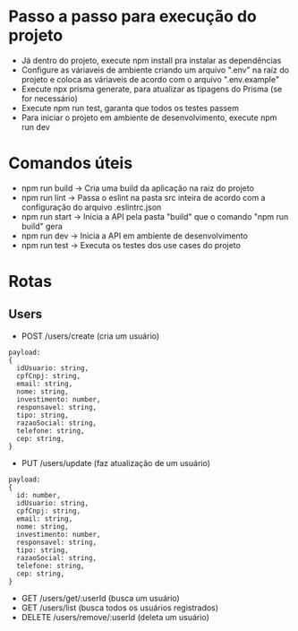 # Passo a passo para execução do projeto
- Já dentro do projeto, execute npm install pra instalar as dependências
- Configure as váriaveis de ambiente criando um arquivo ".env" na raíz do projeto e coloca as váriaveis de acordo com o arquivo ".env.example"
- Execute npx prisma generate, para atualizar as tipagens do Prisma (se for necessário)
- Execute npm run test, garanta que todos os testes passem
- Para iniciar o projeto em ambiente de desenvolvimento, execute npm run dev

# Comandos úteis
- npm run build -> Cria uma build da aplicação na raiz do projeto
- npm run lint -> Passa o eslint na pasta src inteira de acordo com a configuração do arquivo .eslintrc.json
- npm run start -> Inicia a API pela pasta "build" que o comando "npm run build" gera
- npm run dev -> Inicia a API em ambiente de desenvolvimento
- npm run test -> Executa os testes dos use cases do projeto

# Rotas
## Users
- POST /users/create (cria um usuário)
```
payload:
{
  idUsuario: string,
  cpfCnpj: string,
  email: string,
  nome: string,
  investimento: number,
  responsavel: string,
  tipo: string,
  razaoSocial: string,
  telefone: string,
  cep: string,
}
```
- PUT /users/update (faz atualização de um usuário)
```
payload:
{
  id: number,
  idUsuario: string,
  cpfCnpj: string,
  email: string,
  nome: string,
  investimento: number,
  responsavel: string,
  tipo: string,
  razaoSocial: string,
  telefone: string,
  cep: string,
}
```
- GET /users/get/:userId (busca um usuário)
- GET /users/list (busca todos os usuários registrados)
- DELETE /users/remove/:userId (deleta um usuário)
